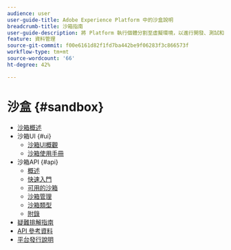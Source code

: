```yaml
---
audience: user
user-guide-title: Adobe Experience Platform 中的沙盒說明
breadcrumb-title: 沙箱指南
user-guide-description: 將 Platform 執行個體分割至虛擬環境，以進行開發、測試和應用程式部署。
feature: 資料管理
source-git-commit: f00e6161d82f1fd7ba442be9f06283f3c866573f
workflow-type: tm+mt
source-wordcount: '66'
ht-degree: 42%

---
```



# 沙盒 {#sandbox}

* [沙箱概述](home.md)
* 沙箱UI {#ui}
   * [沙箱UI概觀](ui/overview.md)
   * [沙箱使用手冊](ui/user-guide.md)
* 沙箱API {#api}
   * [概述](api/overview.md)
   * [快速入門](api/getting-started.md)
   * [可用的沙箱](api/available.md)
   * [沙箱管理](api/sandboxes.md)
   * [沙箱類型](api/types.md)
   * [附錄](api/appendix.md)
* [疑難排解指南](troubleshooting-guide.md)
* [API 參考資料](https://www.adobe.io/apis/experienceplatform/home/api-reference.html#!acpdr/swagger-specs/sandbox-api.yaml)
* [平台發行說明](https://www.adobe.com/go/platform-release-notes-en)